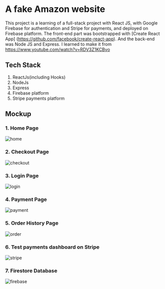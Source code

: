 # A fake Amazon website

This project is a learning of a full-stack project with React JS, with Google Firebase for authentication and Stripe for payments, and deployed on Firebase platform. The front-end part was bootstrapped with [Create React App] (https://github.com/facebook/create-react-app). And the back-end was Node JS and Express. I learned to make it from https://www.youtube.com/watch?v=RDV3Z1KCBvo

## Tech Stack

1. ReactJs(including Hooks)
2. NodeJs
3. Express
4. Firebase platform
5. Stripe payments platform

## Mockup

### 1. Home Page

![home](https://user-images.githubusercontent.com/61717396/120123919-f5813a00-c1f4-11eb-9f01-ea314f10afc8.png)



### 2. Checkout Page

![checkout](https://user-images.githubusercontent.com/61717396/120123928-016cfc00-c1f5-11eb-8ffb-f8e8bd8c6bda.png)



### 3. Login Page

![login](https://user-images.githubusercontent.com/61717396/120123937-0a5dcd80-c1f5-11eb-86e6-3293ee2393b9.png)



### 4. Payment Page

![payment](https://user-images.githubusercontent.com/61717396/120123943-12b60880-c1f5-11eb-8bc7-a97f3e3a24c0.png)



### 5. Order History Page

![order](https://user-images.githubusercontent.com/61717396/120123953-1c3f7080-c1f5-11eb-91e5-614af54a9341.png)



### 6. Test payments dashboard on Stripe

![stripe](https://user-images.githubusercontent.com/61717396/120123963-26616f00-c1f5-11eb-8089-b137dbcc9cb5.png)



### 7. Firestore Database

![firebase](https://user-images.githubusercontent.com/61717396/120123977-32e5c780-c1f5-11eb-968c-b3c95c781431.png)



